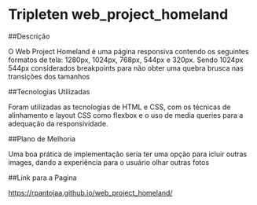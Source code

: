 # Tripleten web_project_homeland


##Descrição

O Web Project Homeland é uma página responsiva contendo os seguintes formatos de tela: 1280px, 1024px, 768px, 544px e 320px. Sendo 1024px 544px considerados breakpoints para não obter uma quebra brusca nas transições dos tamanhos


##Tecnologias Utilizadas

Foram utilizadas as tecnologias de HTML e CSS, com os técnicas de alinhamento e layout CSS como flexbox e o uso de media queries para a adequação da responsividade.

##Plano de Melhoria

Uma boa prática de implementação seria ter uma opção para icluir outras images, dando a experiência para o usuário olhar outras fotos

##Link para a Pagina 

https://rpantojaa.github.io/web_project_homeland/